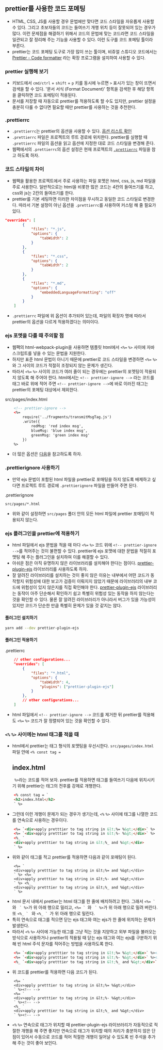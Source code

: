 ## prettier를 사용한 코드 포메팅

-   HTML, CSS, JS를 사용할 경우 문법에만 맞다면 코드 스타일을 자유롭게 사용할 수 있다. 그리고 초보자들의 코드는 들여쓰기 개행 위치 등이 잘못되어 있는 경우가 많다. 이런 문제점을 해결하기 위해서 코드의 문법에 맞는 코드라면 코드 스타일을 일관되고 잘 정리해 주는 기능을 사용할 수 있다. 이런 도구를 코드 포메팅 툴이라 부른다.
-   prettier는 코드 포메팅 도구로 가장 많이 쓰는 툴이며, 비쥬얼 스튜디오 코드에서는 [Prettier - Code formatter](https://marketplace.visualstudio.com/items?itemName=esbenp.prettier-vscode) 라는 확장 프로그램을 설치하여 사용할 수 있다.

### prettier 실행해 보기

-   키보드에서 `cmd/ctrl` + `shift` + `p` 키를 동시에 누르면 `>` 표시가 있는 창이 뜨면서 검색을 할 수 있다. '문서 서식 (Format Document)' 항목을 검색한 후 해당 항목을 클릭하면 코드 포메팅이 적용된다.
-   문서를 저장할 때 자동으로 prettier를 적용하도록 할 수도 있지만, prettier 설정을 충분히 다룰 수 없다면 필요할 때만 prettier를 사용하는 것을 추천한다.

### .prettierrc

-   `.prettierrc`는 prettier의 옵션을 사용할 수 있다. [옵션 리스트 확인](https://prettier.io/docs/en/options)
-   `.prettierrc` 파일은 프로젝트의 루트 경로에 위치한다. prettier를 실행할 때 `.prettierrc` 파일의 옵션을 읽고 옵션에 지정한 대로 코드 스타일을 변경해 준다.
-   웹팩에서의 `.prettierrc`의 옵션 설정은 현재 프로젝트의 [`.prettierrc`](../.prettierrc) 파일을 참고 하도록 하자.

### 코드 스타일의 차이

-   웹팩을 활용한 프로젝트에서 주로 사용하는 파일 포멧은 html, css, js, md 파일을 주로 사용한다. 일반적으로는 html을 비롯한 많은 코드는 4칸의 들여쓰기를 하고, css와 js는 2칸의 들여쓰기를 한다.
-   prettier를 기본 세팅하면 이러한 차이점을 무시하고 동일한 코드 스타일로 변경한다. 따라서 기본 설정이 아닌 옵션을 `.prettierrc`를 사용하여 커스텀 해 줄 필요가 있다.

```json
"overrides": [
        {
            "files": "*.js",
            "options": {
                "tabWidth": 2
            }
        },
        {
            "files": "*.css",
            "options": {
                "tabWidth": 2
            }
        },
        {
            "files": "*.md",
            "options": {
                "embeddedLanguageFormatting": "off"
            }
        }
    ]
```

-   `.prettierrc` 파일에 위 옵션이 추가되어 있는데, 파일의 확장자 명에 따라서 prettier의 옵션을 다르게 적용하겠다는 의미이다.

### ejs 포멧을 다룰 때 주의할 점

-   웹팩의 html-webpack-plugin을 사용하면 템플릿 html에서 `<%=` `%>` 사이에 자바스크립트를 넣을 수 있는 문법을 지원한다.
-   하지만 표준 html 문법이 아니기 때문에 prettier로 코드 스타일을 변경하면 `<%=` `%>`와 그 사이의 코드가 적절히 조정되지 않는 문제가 생긴다.
-   따라서 `<%=` `%>` 사이의 코드가 여러 줄이 되는 경우에는 prettier의 포멧팅이 적용되지 않도록 해 주어야 한다. html에서는 `<!-- prettier-ignore -->` 라는 코드를 태그 바로 위에 적어 주면 `<!-- prettier-ignore -->`에 바로 이러진 태그는 prettier의 포메팅 대상에서 제외한다.

src/pages/index.html

```html
    <!-- prettier-ignore -->
    <%=
        require('../fragments/transmitMsgTag.js')
        .write({
            redMsg: 'red index msg',
            blueMsg: 'blue index msg',
            greenMsg: 'green index msg'
        })
    %>
```

-   더 많은 옵션은 [다음](https://prettier.io/docs/en/ignore)을 참고하도록 하자.

### .prettierignore 사용하기

-   만약 ejs 문법이 포함된 html 파일을 prettier로 포매팅을 하지 않도록 배제하고 싶다면 프로젝트 루트 경로에 `.prettierignore` 파일을 만들어 주면 된다.

.prettierignore

```
src/pages/*.html
```

-   위와 같이 설정하면 `src/pages` 폴더 안의 모든 html 파일에 prettier 포매팅이 적용되지 않는다.

### ejs 플러그인을 prettier에 적용하기

-   html 파일에서 ejs 문법을 적을 때 마다 `<%=` `%>` 코드 위에 `<!-- prettier-ignore -->`를 적어주는 것이 불편할 수 있다. prettier에 ejs 포맷에 대한 문법을 적절히 포맷팅 해 주는 플러그인을 설치하여 이를 해결할 수 있다.
-   아쉬운 점은 아직 유명하지 않은 라이브러리를 설치해야 한다는 점이다. [prettier-plugin-ejs](https://github.com/ecmel/prettier-plugin-ejs) 라이브러리를 사용하도록 하자.
-   잘 알려진 라이브러리를 설치하는 것이 좋지 않은 이유는 내부에서 어떤 코드가 동작할지 위험성에 대한 보고가 검증이 이뤄지지 않았기 때문에 라이브러리의 내부 코드에 위험성이 있지 않은지를 직접 확인해야 한다. [prettier-plugin-ejs](https://github.com/ecmel/prettier-plugin-ejs) 라이브러리는 동작이 아주 단순해서 확인하기 쉽고 특별히 위험성 있는 동작을 하지 않는다는 것을 확인할 수 있다. 물론 잘 알려진 라이브러리가 아니라서 버그가 있을 가능성이 있지만 코드가 단순한 만큼 특별히 문제가 있을 것 같지는 않다.

#### 플러그인 설치하기

```sh
yarn add --dev prettier-plugin-ejs
```

#### 플러그인 적용하기

.prettierrc

```json
    // other configurations...
    "overrides": [
        {
            "files": "*.html",
            "options": {
                "tabWidth": 4,
                "plugins": ["prettier-plugin-ejs"]
            }
        },
        // other configurations...
    ]
```

-   html 파일에서 `<!-- prettier-ignore -->` 코드를 제거한 뒤 prettier를 적용해도 `<%=` `%>` 코드가 잘 정렬되어 있는 것을 확인할 수 있다.

### `<%` `%>` 사이에는 html 태그를 적을 때

-   html에서 prettier는 태그 형식의 포맷팅을 우선시한다. `src/pages/index.html` 파일 안에 `<% const tag = `<h2>index.html</h2>` %>`라는 코드를 적어 보자. prettier를 적용하면 태그를 들여쓰기 다음에 위치시키기 위해 prettier는 태그의 전후를 강제로 개행한다.

```html
    <% const tag = `
    <h2>index.html</h2>
    ` %>
```

-   그런데 이런 개행이 문제가 되는 경우가 생기는데, `<%` `%>` 사이에 태그를 나열한 코드를 연속으로 사용하는 경우이다.

```html
    <%= `<div>apply pretttier to tag string in &lt;%= %&gt;</div>` %>
    <%= `<div>apply pretttier to tag string in &lt;%- %&gt;</div>` %>
    <%_ `
    <div>apply pretttier to tag string in &lt;%_ and %&gt;</div>
    ` %>
```

-   위와 같이 태그를 적고 prettier를 적용하면 다음과 같이 포매팅이 된다.

```
    <%= `
    <div>apply pretttier to tag string in &lt;%= and %&gt;</div>
    ` %> <%= `
    <div>apply pretttier to tag string in &lt;%- and %&gt;</div>
    ` %> <%_ `
    <div>apply pretttier to tag string in &lt;%_ and %&gt;</div>
    ` %>
```

-   html 문서 내에서 prettier는 html 태그를 한 줄에 배치하려고 한다. 그래서 ``<%= ` ``와 `` ` %>``가 위 아래 행으로 밀리고, ``<%= ` ``와 `` ` %>``가 위 아래 행으로 밀려 버린다. 또 ``<%_ ` `` 와 ``<%_ ` ``가 위 아래 행으로 밀린다.
-   특히 연속으로 태그를 적으면 닫는 ejs 태그와 여는 ejs가 한 줄에 위치하는 문제가 발생한다.
-   따라서 `<%` `%>` 사이에 가능한 태그를 그냥 적는 것을 지양하고 외부 파일을 불러오는 방식으로 사용하거나 prettier의 적용될 때 닫는 ejs 태그와 여는 ejs를 구분하기 위해 빈 html 주석 문자를 적어주는 방법을 사용하도록 한다.

```html
    <%= `<div>apply pretttier to tag string in &lt;%= %&gt;</div>` %><!-- -->
    <%= `<div>apply pretttier to tag string in &lt;%- %&gt;</div>` %><!-- -->
    <%_ `<div>apply pretttier to tag string in &lt;%_ and %&gt;</div>` %><!-- -->
```

-   위 코드를 prettier를 적용하면 다음 코드가 된다.

```
    <%= `
    <div>apply pretttier to tag string in &lt;%= %&gt;</div>
    ` %><!-- -->
    <%= `
    <div>apply pretttier to tag string in &lt;%- %&gt;</div>
    ` %><!-- -->
    <%_ `
    <div>apply pretttier to tag string in &lt;%_ and %&gt;</div>
    ` %><!-- -->
```

-   `<%` `%>` 연속으로 태그가 위치할 때 prettier-plugin-ejs 라이브러리가 자동적으로 적절한 개행을 해 주면 좋지만 연속으로 태그가 위치할 때의 처리가 충분하지 않은 단점이 있어서 수동으로 코드를 적어 적절한 개행이 일어날 수 있도록 빈 주석을 추가해 주는 것이 좋아 보인다.
